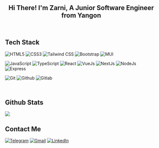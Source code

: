 <h2 align="center">Hi There! I'm Zarni, A Junior Software Engineer from Yangon</h4>  
  

<br/>  


<h2>Tech Stack</h4>   

![HTML5](https://img.shields.io/badge/-HTML5-000000?style=for-the-badge&logo=HTML5)
![CSS3](https://img.shields.io/badge/-CSS3-000000?style=for-the-badge&logo=CSS3)
![Tailwind CSS](https://img.shields.io/badge/-Tailwind-000000?style=for-the-badge&logo=tailwindcss)
![Bootstrap](https://img.shields.io/badge/-Bootstrap-000000?style=for-the-badge&logo=bootstrap)
![MUI](https://img.shields.io/badge/-MUI-000000?style=for-the-badge&logo=mui)

 ![JavaScript](https://img.shields.io/badge/-JavaScript-000000?style=for-the-badge&logo=javascript)
![TypeScript](https://img.shields.io/badge/-TypeScript-000000?style=for-the-badge&logo=typescript)
![React](https://img.shields.io/badge/-React-000000?style=for-the-badge&logo=React)
![VueJs](https://img.shields.io/badge/-Vue.Js-000000?style=for-the-badge&logo=vue.js)
![NextJs](https://img.shields.io/badge/-Next.Js-000000?style=for-the-badge&logo=next.js)
![NodeJs](https://img.shields.io/badge/-Node.Js-000000?style=for-the-badge&logo=node.js)
![Express](https://img.shields.io/badge/-Express-000000?style=for-the-badge&logo=express)

 ![Git](http://img.shields.io/badge/-Git-000000?style=for-the-badge&logo=Git)
 ![Github](http://img.shields.io/badge/-Github-000000?style=for-the-badge&logo=Github)
 ![Gitlab](http://img.shields.io/badge/-Gitlab-000000?style=for-the-badge&logo=Gitlab)
 



 
<br/>  


## Github Stats  
<img src="https://github-readme-stats.vercel.app/api?username=retardH&show_icons=true&count_private=true&hide_border=true" align="center" />

<br />

<h2>Contact Me</h4>   
 

  [![Telegram](https://img.shields.io/badge/-TELEGRAM-2CA5E0?style=for-the-badge&logo=telegram&logoColor=white)](https://t.me/htetzarni)
[![Gmail](https://img.shields.io/badge/-GMAIL-D14836?style=for-the-badge&logo=gmail&logoColor=white)](mailto:loowmaad@gmail.com)
[![LinkedIn](https://img.shields.io/badge/-LINKEDIN-0077B5?style=for-the-badge&logo=linkedin&logoColor=white)](https://www.linkedin.com/in/HtetZarni/)


